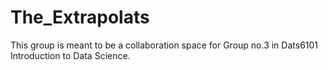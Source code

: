 # The_Extrapolats
This group is meant to be a collaboration space for Group no.3 in Dats6101 Introduction to Data Science.
